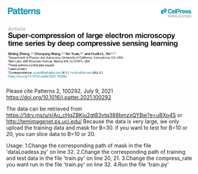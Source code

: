 <p align="left"><img src="header.jpg" width="750"\></p>

Please cite
Patterns 2, 100292, July 9, 2021
https://doi.org/10.1016/j.patter.2021.100292

The data can be retrieved from https://1drv.ms/u/s!Au_cHqZBKiu2gt83vtq388bmzxQYBw?e=uBXo4S or http://temimagenet.ps.uci.edu/
Because the data is very large, we only upload the training data and mask for B=30. if you want to test for B=10 or 20, you can slice data to B=10 or 20.

Usage:
1.Change the corresponding path of mask in the file 'dataLoadess.py' on line 32.
2.Change the corresponding path of training and test data in the file 'train.py' on line 20, 21.
3.Change the compress_rate you want run in the file 'train.py' on line 32. 
4.Run the file 'train.py'



